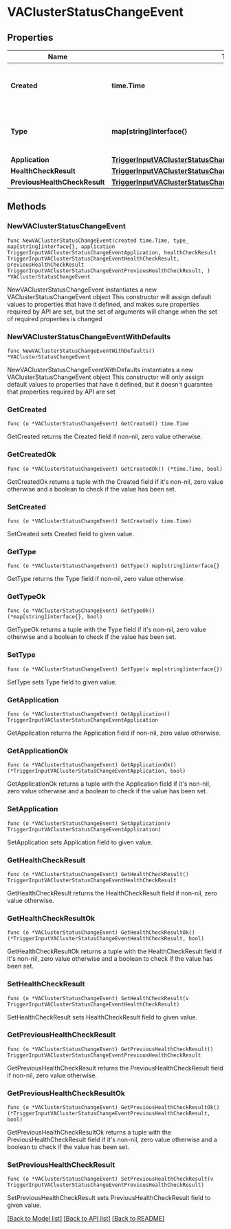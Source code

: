 # VAClusterStatusChangeEvent

## Properties

Name | Type | Description | Notes
------------ | ------------- | ------------- | -------------
**Created** | **time.Time** | The date and time the status change occurred. | 
**Type** | **map[string]interface{}** | The type of the object that initiated this event. | 
**Application** | [**TriggerInputVAClusterStatusChangeEventApplication**](TriggerInputVAClusterStatusChangeEventApplication.md) |  | 
**HealthCheckResult** | [**TriggerInputVAClusterStatusChangeEventHealthCheckResult**](TriggerInputVAClusterStatusChangeEventHealthCheckResult.md) |  | 
**PreviousHealthCheckResult** | [**TriggerInputVAClusterStatusChangeEventPreviousHealthCheckResult**](TriggerInputVAClusterStatusChangeEventPreviousHealthCheckResult.md) |  | 

## Methods

### NewVAClusterStatusChangeEvent

`func NewVAClusterStatusChangeEvent(created time.Time, type_ map[string]interface{}, application TriggerInputVAClusterStatusChangeEventApplication, healthCheckResult TriggerInputVAClusterStatusChangeEventHealthCheckResult, previousHealthCheckResult TriggerInputVAClusterStatusChangeEventPreviousHealthCheckResult, ) *VAClusterStatusChangeEvent`

NewVAClusterStatusChangeEvent instantiates a new VAClusterStatusChangeEvent object
This constructor will assign default values to properties that have it defined,
and makes sure properties required by API are set, but the set of arguments
will change when the set of required properties is changed

### NewVAClusterStatusChangeEventWithDefaults

`func NewVAClusterStatusChangeEventWithDefaults() *VAClusterStatusChangeEvent`

NewVAClusterStatusChangeEventWithDefaults instantiates a new VAClusterStatusChangeEvent object
This constructor will only assign default values to properties that have it defined,
but it doesn't guarantee that properties required by API are set

### GetCreated

`func (o *VAClusterStatusChangeEvent) GetCreated() time.Time`

GetCreated returns the Created field if non-nil, zero value otherwise.

### GetCreatedOk

`func (o *VAClusterStatusChangeEvent) GetCreatedOk() (*time.Time, bool)`

GetCreatedOk returns a tuple with the Created field if it's non-nil, zero value otherwise
and a boolean to check if the value has been set.

### SetCreated

`func (o *VAClusterStatusChangeEvent) SetCreated(v time.Time)`

SetCreated sets Created field to given value.


### GetType

`func (o *VAClusterStatusChangeEvent) GetType() map[string]interface{}`

GetType returns the Type field if non-nil, zero value otherwise.

### GetTypeOk

`func (o *VAClusterStatusChangeEvent) GetTypeOk() (*map[string]interface{}, bool)`

GetTypeOk returns a tuple with the Type field if it's non-nil, zero value otherwise
and a boolean to check if the value has been set.

### SetType

`func (o *VAClusterStatusChangeEvent) SetType(v map[string]interface{})`

SetType sets Type field to given value.


### GetApplication

`func (o *VAClusterStatusChangeEvent) GetApplication() TriggerInputVAClusterStatusChangeEventApplication`

GetApplication returns the Application field if non-nil, zero value otherwise.

### GetApplicationOk

`func (o *VAClusterStatusChangeEvent) GetApplicationOk() (*TriggerInputVAClusterStatusChangeEventApplication, bool)`

GetApplicationOk returns a tuple with the Application field if it's non-nil, zero value otherwise
and a boolean to check if the value has been set.

### SetApplication

`func (o *VAClusterStatusChangeEvent) SetApplication(v TriggerInputVAClusterStatusChangeEventApplication)`

SetApplication sets Application field to given value.


### GetHealthCheckResult

`func (o *VAClusterStatusChangeEvent) GetHealthCheckResult() TriggerInputVAClusterStatusChangeEventHealthCheckResult`

GetHealthCheckResult returns the HealthCheckResult field if non-nil, zero value otherwise.

### GetHealthCheckResultOk

`func (o *VAClusterStatusChangeEvent) GetHealthCheckResultOk() (*TriggerInputVAClusterStatusChangeEventHealthCheckResult, bool)`

GetHealthCheckResultOk returns a tuple with the HealthCheckResult field if it's non-nil, zero value otherwise
and a boolean to check if the value has been set.

### SetHealthCheckResult

`func (o *VAClusterStatusChangeEvent) SetHealthCheckResult(v TriggerInputVAClusterStatusChangeEventHealthCheckResult)`

SetHealthCheckResult sets HealthCheckResult field to given value.


### GetPreviousHealthCheckResult

`func (o *VAClusterStatusChangeEvent) GetPreviousHealthCheckResult() TriggerInputVAClusterStatusChangeEventPreviousHealthCheckResult`

GetPreviousHealthCheckResult returns the PreviousHealthCheckResult field if non-nil, zero value otherwise.

### GetPreviousHealthCheckResultOk

`func (o *VAClusterStatusChangeEvent) GetPreviousHealthCheckResultOk() (*TriggerInputVAClusterStatusChangeEventPreviousHealthCheckResult, bool)`

GetPreviousHealthCheckResultOk returns a tuple with the PreviousHealthCheckResult field if it's non-nil, zero value otherwise
and a boolean to check if the value has been set.

### SetPreviousHealthCheckResult

`func (o *VAClusterStatusChangeEvent) SetPreviousHealthCheckResult(v TriggerInputVAClusterStatusChangeEventPreviousHealthCheckResult)`

SetPreviousHealthCheckResult sets PreviousHealthCheckResult field to given value.



[[Back to Model list]](../README.md#documentation-for-models) [[Back to API list]](../README.md#documentation-for-api-endpoints) [[Back to README]](../README.md)


